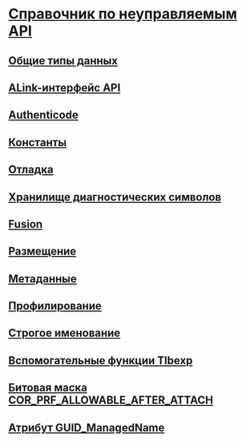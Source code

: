 # [Справочник по неуправляемым API](index.md)
## [Общие типы данных](common-data-types-unmanaged-api-reference.md)
## [ALink-интерфейс API](alink/)
## [Authenticode](authenticode/)
## [Константы](constants-unmanaged-api-reference.md)
## [Отладка](debugging/)
## [Хранилище диагностических символов](diagnostics/)
## [Fusion](fusion/)
## [Размещение](hosting/)
## [Метаданные](metadata/)
## [Профилирование](profiling/)
## [Строгое именование](strong-naming/)
## [Вспомогательные функции Tlbexp](tlbexp/)
## [Битовая маска COR_PRF_ALLOWABLE_AFTER_ATTACH](cor-prf-allowable-after-attach-bitmask.md)
## [Атрибут GUID_ManagedName](guid-managedname-attribute.md)
